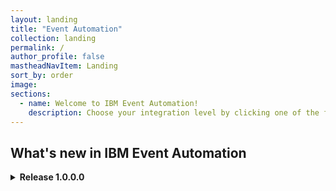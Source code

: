 ```yaml
---
layout: landing
title: "Event Automation"
collection: landing
permalink: /
author_profile: false
mastheadNavItem: Landing
sort_by: order
image:
sections:
  - name: Welcome to IBM Event Automation!
    description: Choose your integration level by clicking one of the following links.
---
```


<div class = h2_landing><h2>What's new in IBM Event Automation</h2>

<details class=details>
  <summary><b>Release 1.0.0.0</b></summary>
  <ul>
    <li><b>Event Streams</b> 11.2.x introduces support for other Kubernetes platforms. In addition to the existing support for the Red Hat OpenShift Container Platform, you can also install on other Kubernetes platforms that support the Red Hat Universal Base Images (UBI) containers.
    <br> For more information, and a full list of new and changed features, see <a href="{{ site.url }}{{ site.baseurl }}/es/about/whats-new/" target="_blank">what’s new in Event Streams</a>.</li>
    <li><b>Event Endpoint Management</b> 11.0.x simplifies how users can discover, socialize, and use events in your organization. An enhanced UI makes Kafka topic discovery and socialization of event sources simpler. 
    <br> For more information, and a full list of new and changed features, see <a href="{{ site.url }}{{ site.baseurl }}/eem/about/whats-new/" target="_blank">what’s new in Event Endpoint Management</a>.</li>
    <li><b>Event Processing</b> 1.0.x provides a scalable, low-code, event stream processing platform that helps you transform and act on data in real time. <br><a href="{{ site.url }}{{ site.baseurl }}/ep/about/overview/" target="_blank">Find out more</a> about the first release of Event Processing.</li>
  </ul>
</details>
</div>